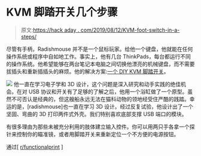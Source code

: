 # KVM 脚踏开关几个步骤

> 原文:[https://hack aday . com/2019/08/12/KVM-foot-switch-in-a-steps/](https://hackaday.com/2019/08/12/kvm-foot-switch-in-a-few-steps/)

尽管有手柄，Radishmouse 并不是一个鼠标玩家。给他一个键盘，他就能在任何操作系统或程序中自如地工作。事实上，他有几台 ThinkPads，每台都运行不同的操作系统。他希望能够在两台笔记本电脑之间切换他漂亮的机械键盘，而不需要拔插头和重新插插头的麻烦。他的解决方案:[一个 DIY KVM 脚踏开关](https://radishmouse.com/usb-footswitch.html)。

[![](../Images/733d209d0021d8dfa133040bfd4a4005.png)](https://hackaday.com/wp-content/uploads/2019/08/foot-switch-pieces.png) 他一直在学习电子学和 3D 设计，这个问题是深入研究和动手实践的绝佳机会。在对 USB 协议和开关有了足够的了解之后，他用一个浴缸做了一个原型。虽然不可否认是经典的，但这艘船永远无法在猫科动物的领地经受住严酷的践踏。幸运的是，[radishmouse]也一直在学习 3D 设计。经过反复试验，他设计出了一个坚固、弯曲的 3D 打印两件式外壳。我们特别喜欢底部支撑 USB 端口的模块。

有很多理由为那些未被充分利用的肢体建立输入控件。你可以用两只手各拿一个探针来控制你的瞄准镜，或者用脚踏开关来重新定位一个不方便的电源按钮。

通过[ [r/functionalprint](https://www.reddit.com/r/functionalprint/comments/cnn252/usb_footswitch/) ]